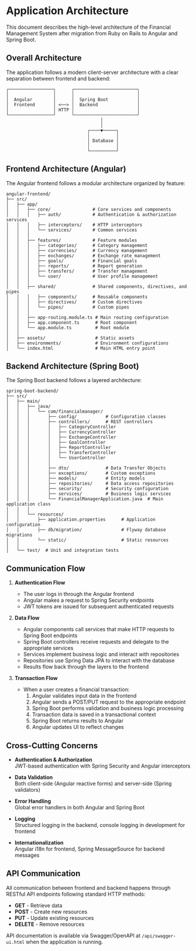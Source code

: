 # Application Architecture

This document describes the high-level architecture of the Financial Management System after migration from Ruby on Rails to Angular and Spring Boot.

## Overall Architecture

The application follows a modern client-server architecture with a clear separation between frontend and backend:

```
┌─────────────────┐      ┌────────────────────────┐
│                 │      │                        │
│  Angular        │      │  Spring Boot           │
│  Frontend       │ <──> │  Backend               │
│                 │ HTTP │                        │
└─────────────────┘      └────────────────────────┘
                                    │
                                    │
                               ┌────▼─────┐
                               │          │
                               │ Database │
                               │          │
                               └──────────┘
```

## Frontend Architecture (Angular)

The Angular frontend follows a modular architecture organized by feature:

```
angular-frontend/
├── src/
│   ├── app/
│   │   ├── core/                # Core services and components
│   │   │   ├── auth/            # Authentication & authorization services
│   │   │   ├── interceptors/    # HTTP interceptors
│   │   │   └── services/        # Common services
│   │   │
│   │   ├── features/            # Feature modules
│   │   │   ├── categories/      # Category management
│   │   │   ├── currencies/      # Currency management
│   │   │   ├── exchanges/       # Exchange rate management
│   │   │   ├── goals/           # Financial goals
│   │   │   ├── reports/         # Report generation
│   │   │   ├── transfers/       # Transfer management
│   │   │   └── user/            # User profile management
│   │   │
│   │   ├── shared/              # Shared components, directives, and pipes
│   │   │   ├── components/      # Reusable components
│   │   │   ├── directives/      # Custom directives
│   │   │   └── pipes/           # Custom pipes
│   │   │
│   │   ├── app-routing.module.ts # Main routing configuration
│   │   ├── app.component.ts      # Root component
│   │   └── app.module.ts         # Root module
│   │
│   ├── assets/                   # Static assets
│   ├── environments/             # Environment configurations
│   └── index.html                # Main HTML entry point
```

## Backend Architecture (Spring Boot)

The Spring Boot backend follows a layered architecture:

```
spring-boot-backend/
├── src/
│   ├── main/
│   │   ├── java/
│   │   │   └── com/financialmanager/
│   │   │       ├── config/           # Configuration classes
│   │   │       ├── controllers/      # REST controllers
│   │   │       │   ├── CategoryController
│   │   │       │   ├── CurrencyController
│   │   │       │   ├── ExchangeController
│   │   │       │   ├── GoalController
│   │   │       │   ├── ReportController
│   │   │       │   ├── TransferController
│   │   │       │   └── UserController
│   │   │       │
│   │   │       ├── dto/              # Data Transfer Objects
│   │   │       ├── exceptions/       # Custom exceptions
│   │   │       ├── models/           # Entity models
│   │   │       ├── repositories/     # Data access repositories
│   │   │       ├── security/         # Security configuration
│   │   │       ├── services/         # Business logic services
│   │   │       └── FinancialManagerApplication.java  # Main application class
│   │   │
│   │   └── resources/
│   │       ├── application.properties      # Application configuration
│   │       ├── db/migration/               # Flyway database migrations
│   │       └── static/                     # Static resources
│   │
│   └── test/  # Unit and integration tests
```

## Communication Flow

1. **Authentication Flow**
   - The user logs in through the Angular frontend
   - Angular makes a request to Spring Security endpoints
   - JWT tokens are issued for subsequent authenticated requests

2. **Data Flow**
   - Angular components call services that make HTTP requests to Spring Boot endpoints
   - Spring Boot controllers receive requests and delegate to the appropriate services
   - Services implement business logic and interact with repositories
   - Repositories use Spring Data JPA to interact with the database
   - Results flow back through the layers to the frontend

3. **Transaction Flow**
   - When a user creates a financial transaction:
     1. Angular validates input data in the frontend
     2. Angular sends a POST/PUT request to the appropriate endpoint
     3. Spring Boot performs validation and business logic processing
     4. Transaction data is saved in a transactional context
     5. Spring Boot returns results to Angular
     6. Angular updates UI to reflect changes

## Cross-Cutting Concerns

- **Authentication & Authorization**  
  JWT-based authentication with Spring Security and Angular interceptors

- **Data Validation**  
  Both client-side (Angular reactive forms) and server-side (Spring validators)

- **Error Handling**  
  Global error handlers in both Angular and Spring Boot

- **Logging**  
  Structured logging in the backend, console logging in development for frontend

- **Internationalization**  
  Angular i18n for frontend, Spring MessageSource for backend messages

## API Communication

All communication between frontend and backend happens through RESTful API endpoints following standard HTTP methods:

- **GET** - Retrieve data
- **POST** - Create new resources
- **PUT** - Update existing resources
- **DELETE** - Remove resources

API documentation is available via Swagger/OpenAPI at `/api/swagger-ui.html` when the application is running.